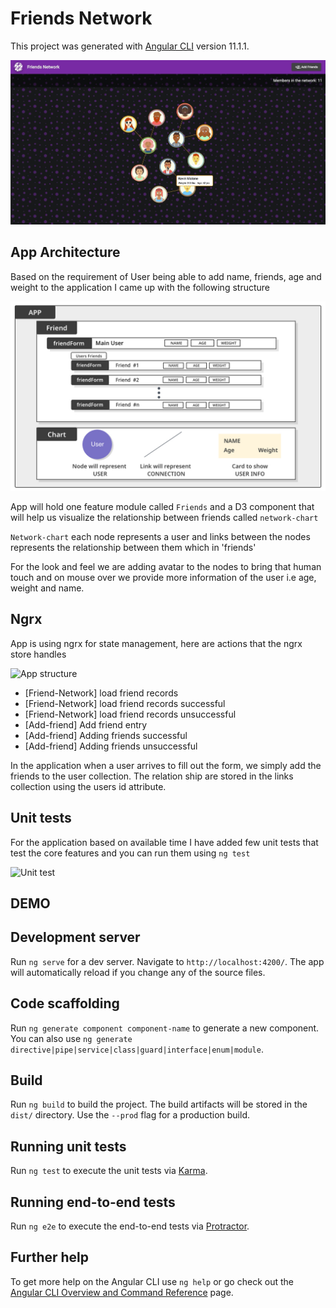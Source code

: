 # Friends Network

This project was generated with [Angular CLI](https://github.com/angular/angular-cli) version 11.1.1.

![landingPage](https://github.com/r-badani/friends-network/blob/main/docs/assets/landingPageWithTooltip.jpg)

## App Architecture

Based on the requirement of User being able to add name, friends, age and weight to the application I came up with the following structure

![App structure](https://github.com/r-badani/friends-network/blob/main/docs/assets/AppStructure.jpg)

App will hold one feature module called `Friends` and a D3 component that will help us visualize the relationship between friends called `network-chart`

`Network-chart` each node represents a user and links between the nodes represents the relationship between them which in 'friends'

For the look and feel we are adding avatar to the nodes to bring that human touch and on mouse over we provide more information of the user i.e age, weight and name. 

## Ngrx

App is using ngrx for state management, here are actions that the ngrx store handles

![App structure](https://github.com/r-badani/friends-network/blob/main/docs/assets/ngrxActions.gif)

- [Friend-Network] load friend records
- [Friend-Network] load friend records successful
- [Friend-Network] load friend records unsuccessful
- [Add-friend] Add friend entry
- [Add-friend] Adding friends successful
- [Add-friend] Adding friends unsuccessful

In the application when a user arrives to fill out the form, we simply add the friends to the user collection. The relation ship are stored in the links collection using the users id attribute.

## Unit tests

For the application based on available time I have added few unit tests that test the core features and you can run them using `ng test`

![Unit test](https://github.com/r-badani/friends-network/blob/main/docs/assets/unitTest.png)

## DEMO


## Development server

Run `ng serve` for a dev server. Navigate to `http://localhost:4200/`. The app will automatically reload if you change any of the source files.

## Code scaffolding

Run `ng generate component component-name` to generate a new component. You can also use `ng generate directive|pipe|service|class|guard|interface|enum|module`.

## Build

Run `ng build` to build the project. The build artifacts will be stored in the `dist/` directory. Use the `--prod` flag for a production build.

## Running unit tests

Run `ng test` to execute the unit tests via [Karma](https://karma-runner.github.io).

## Running end-to-end tests

Run `ng e2e` to execute the end-to-end tests via [Protractor](http://www.protractortest.org/).

## Further help

To get more help on the Angular CLI use `ng help` or go check out the [Angular CLI Overview and Command Reference](https://angular.io/cli) page.
